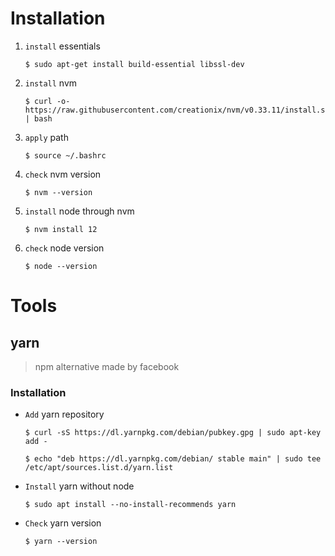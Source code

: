 # Installation 

1.	`install` essentials

    ```shell    
	$ sudo apt-get install build-essential libssl-dev
    ```    
2.	`install` nvm

    ```shell
    $ curl -o- https://raw.githubusercontent.com/creationix/nvm/v0.33.11/install.sh | bash
    ```

3.	`apply` path

    ```shell
    $ source ~/.bashrc
    ```    

4.	`check` nvm version 

    ```shell
    $ nvm --version
    ```    

5.	`install` node through nvm
	
    ```shell
    $ nvm install 12
    ```

1. `check` node version

    ```shell
	$ node --version
    ```


# Tools


## yarn
>npm alternative made by facebook

### Installation
    
+ `Add` yarn repository 

    ```shell
    $ curl -sS https://dl.yarnpkg.com/debian/pubkey.gpg | sudo apt-key add -
    ```
    ```shell
    $ echo "deb https://dl.yarnpkg.com/debian/ stable main" | sudo tee /etc/apt/sources.list.d/yarn.list
    ```
+ `Install` yarn without node

    ```shell
    $ sudo apt install --no-install-recommends yarn
    ```
+ `Check` yarn version

    ```shell
    $ yarn --version
    ```
  


